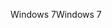 <span data-ttu-id="a68d4-101">Windows 7</span><span class="sxs-lookup"><span data-stu-id="a68d4-101">Windows 7</span></span>